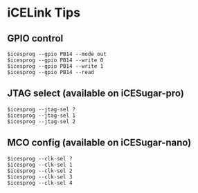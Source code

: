 # iCELink Tips
## GPIO control
```
$icesprog --gpio PB14 --mode out
$icesprog --gpio PB14 --write 0
$icesprog --gpio PB14 --write 1
$icesprog --gpio PB14 --read
```

## JTAG select (available on iCESugar-pro)
```
$icesprog --jtag-sel ?
$icesprog --jtag-sel 1
$icesprog --jtag-sel 2
```

## MCO config (available on iCESugar-nano)
```
$icesprog --clk-sel ?
$icesprog --clk-sel 1
$icesprog --clk-sel 2
$icesprog --clk-sel 3
$icesprog --clk-sel 4
```
